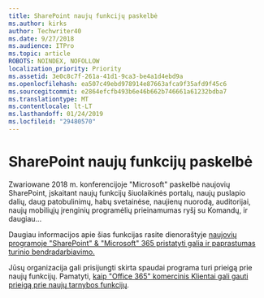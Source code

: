 ```yaml
---
title: SharePoint naujų funkcijų paskelbė
ms.author: kirks
author: Techwriter40
ms.date: 9/27/2018
ms.audience: ITPro
ms.topic: article
ROBOTS: NOINDEX, NOFOLLOW
localization_priority: Priority
ms.assetid: 3e0c8c7f-261a-41d1-9ca3-be4a1d4ebd9a
ms.openlocfilehash: ea507c49ebd978914e87663afca9f35afd9f45c6
ms.sourcegitcommit: e2864efcfb493b6e46b662b746661a61232bdba7
ms.translationtype: MT
ms.contentlocale: lt-LT
ms.lasthandoff: 01/24/2019
ms.locfileid: "29480570"
---
```

# <a name="sharepoint-new-features-announced"></a>SharePoint naujų funkcijų paskelbė

Zwariowane 2018 m. konferencijoje "Microsoft" paskelbė naujovių SharePoint, įskaitant naujų funkcijų šiuolaikinės portalų, naujų puslapio dalių, daug patobulinimų, habų svetainėse, naujienų nuorodą, auditorijai, naujų mobiliųjų įrenginių programėlių prieinamumas ryšį su Komandų, ir daugiau...
  
Daugiau informacijos apie šias funkcijas rasite dienoraštyje [naujovių programoje "SharePoint" &amp; "Microsoft" 365 pristatyti galia ir paprastumas turinio bendradarbiavimo.](https://go.microsoft.com/fwlink/?linkid=2026502)
  
Jūsų organizacija gali prisijungti skirta spaudai programa turi prieigą prie naujų funkcijų. Pamatyti, [kaip "Office 365" komercinis Klientai gali gauti prieigą prie naujų tarnybos funkcijų](https://go.microsoft.com/fwlink/?linkid=2026346).
  

